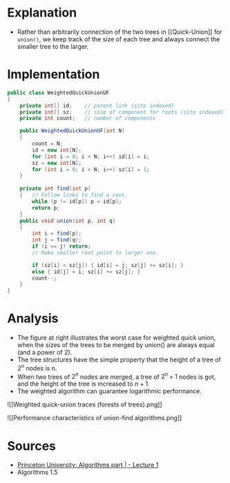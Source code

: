 # Explanation
+ Rather than arbitrarily connection of the two trees in [[Quick-Union]] for `union()`, we keep track of the size of each tree and always connect the smaller tree to the larger.
# Implementation
```java
public class WeightedQuickUnionUF 
{
	private int[] id;    // parent link (site indexed)
	private int[] sz;    // size of component for roots (site indexed)
	private int count;   // number of components

	public WeightedQuickUnionUF(int N) 
	{ 
		count = N; 
		id = new int[N]; 
		for (int i = 0; i < N; i++) id[i] = i; 
		sz = new int[N]; 
		for (int i = 0; i < N; i++) sz[i] = 1; 
	} 
	
	private int find(int p)
	{   // Follow links to find a root.
		while (p != id[p]) p = id[p]; 
	    return p; 
	} 
	public void union(int p, int q) 
	{ 
		int i = find(p); 
		int j = find(q); 
		if (i == j) return;
		// Make smaller root point to larger one.

		if (sz[i] < sz[j]) { id[i] = j; sz[j] += sz[i]; } 
		else { id[j] = i; sz[i] += sz[j]; } 
		count--; 
	} 
}
```
# Analysis
+ The figure at right illustrates the worst case for weighted quick union, when the sizes of the trees to be merged by union() are always equal (and a power of 2). 
+ The tree structures have the simple property that the height of a tree of $2^n$ nodes is n.
+ When two trees of $2^n$ nodes are merged, a tree of $2^n +1$ nodes is got, and the height of the tree is increased to $n+1$. 
+ The weighted algorithm can guarantee logarithmic performance.

![[Weighted quick-union traces (forests of trees).png]]

![[Performance characteristics of union-find algorithms.png]]
# Sources
+ [Princeton University: Algorithms part | - Lecture 1 ](https://www.coursera.org/learn/algorithms-part1/lecture/RZW72/quick-union-improvements)
+ Algorithms 1.5
